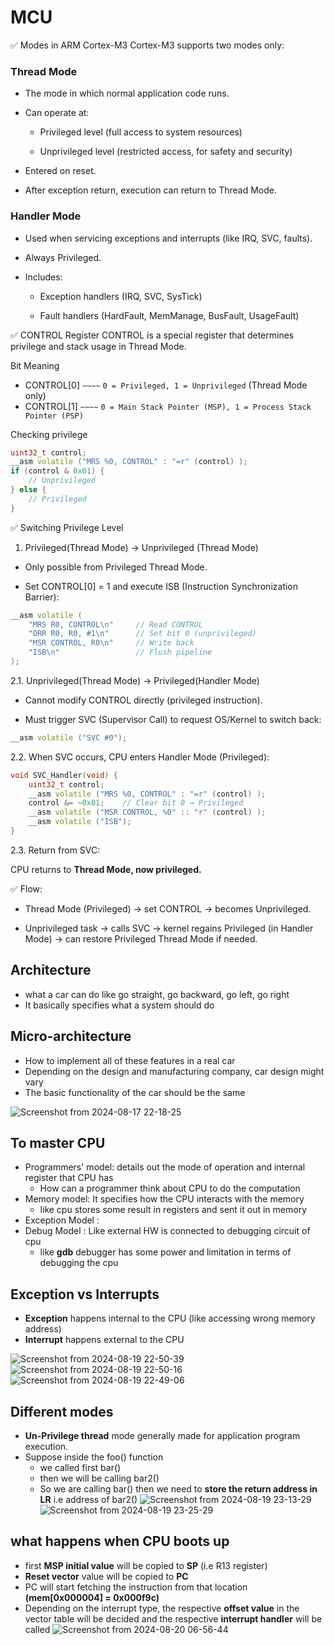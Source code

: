 # MCU
✅ Modes in ARM Cortex-M3
Cortex-M3 supports two modes only:

### Thread Mode

- The mode in which normal application code runs.

- Can operate at:

    - Privileged level (full access to system resources)

    - Unprivileged level (restricted access, for safety and security)

- Entered on reset.

- After exception return, execution can return to Thread Mode.

### Handler Mode
- Used when servicing exceptions and interrupts (like IRQ, SVC, faults).

- Always Privileged.

- Includes:

    - Exception handlers (IRQ, SVC, SysTick)

    - Fault handlers (HardFault, MemManage, BusFault, UsageFault)

✅ CONTROL Register
CONTROL is a special register that determines privilege and stack usage in Thread Mode.

Bit	Meaning
- CONTROL[0] `~~~~`	`0 = Privileged, 1 = Unprivileged` (Thread Mode only)
- CONTROL[1] `~~~~`	`0 = Main Stack Pointer (MSP), 1 = Process Stack Pointer (PSP)`

Checking privilege
```c++
uint32_t control;
__asm volatile ("MRS %0, CONTROL" : "=r" (control) );
if (control & 0x01) {
    // Unprivileged
} else {
    // Privileged
}
```

✅ Switching Privilege Level
1. Privileged(Thread Mode) → Unprivileged (Thread Mode)

- Only possible from Privileged Thread Mode.

- Set CONTROL[0] = 1 and execute ISB (Instruction Synchronization Barrier):

```c++
__asm volatile (
    "MRS R0, CONTROL\n"     // Read CONTROL
    "ORR R0, R0, #1\n"      // Set bit 0 (unprivileged)
    "MSR CONTROL, R0\n"     // Write back
    "ISB\n"                 // Flush pipeline
);
```
2.1. Unprivileged(Thread Mode) → Privileged(Handler Mode)

- Cannot modify CONTROL directly (privileged instruction).

- Must trigger SVC (Supervisor Call) to request OS/Kernel to switch back:
```c++
__asm volatile ("SVC #0");
```
2.2. When SVC occurs, CPU enters Handler Mode (Privileged):
```c++
void SVC_Handler(void) {
    uint32_t control;
    __asm volatile ("MRS %0, CONTROL" : "=r" (control) );
    control &= ~0x01;    // Clear bit 0 → Privileged
    __asm volatile ("MSR CONTROL, %0" :: "r" (control) );
    __asm volatile ("ISB");
}
```
2.3. Return from SVC:

CPU returns to **Thread Mode, now privileged.**


✅ Flow:
- Thread Mode (Privileged) → set CONTROL → becomes Unprivileged.

- Unprivileged task → calls SVC → kernel regains Privileged (in Handler Mode) → can restore Privileged Thread Mode if needed.






## Architecture
- what a car can do like go straight, go backward, go left, go right
- It basically specifies what a system should do 

## Micro-architecture
- How to implement all of these features in a real car
- Depending on the design and manufacturing company, car design might vary
- The basic functionality of the car should be the same 


![Screenshot from 2024-08-17 22-18-25](https://github.com/user-attachments/assets/9364f1a3-e0db-4d6a-800d-399c6450aa6a)

## To master CPU
- Programmers' model: details out the mode of operation and internal register that CPU has
  - How can a programmer think about CPU to do the computation
- Memory model: It specifies how the CPU interacts with the memory
  - like cpu stores some result in registers and sent it out in memory 
- Exception Model : 
- Debug Model : Like external HW is connected to debugging circuit of cpu
  - like **gdb** debugger has some power and limitation in terms of debugging the cpu

## Exception vs Interrupts
- **Exception** happens internal to the CPU (like accessing wrong memory address)
- **Interrupt** happens external to the CPU

![Screenshot from 2024-08-19 22-50-39](https://github.com/user-attachments/assets/832913e2-da6c-4a7a-a8b3-e654d25a13e6)
![Screenshot from 2024-08-19 22-50-16](https://github.com/user-attachments/assets/8bfb1bba-f751-4bb6-9344-3b84b9f93bc7)
![Screenshot from 2024-08-19 22-49-06](https://github.com/user-attachments/assets/e8c5d1bc-f404-4055-b4aa-ff70ce31f1ae)


## Different modes
- **Un-Privilege thread** mode generally made for application program execution.
- Suppose inside the foo() function
  - we called first bar()
  - then we will be calling bar2()
  - So we are calling bar() then we need to **store the return address in LR** i.e address of bar2()
![Screenshot from 2024-08-19 23-13-29](https://github.com/user-attachments/assets/7f209e28-7008-4abe-b29e-45325f401d81)
![Screenshot from 2024-08-19 23-25-29](https://github.com/user-attachments/assets/de869072-99af-47b8-8a4f-61c8114e5d47)

## what happens when CPU boots up
- first **MSP initial value** will be copied to **SP** (i.e R13 register)
- **Reset vector** value will be copied to **PC**
- PC will start fetching the instruction from that location **(mem[0x000004] = 0x000f9c)**
- Depending on the interrupt type, the respective **offset value** in the vector table will be decided and the respective **interrupt handler** will be called 
![Screenshot from 2024-08-20 06-56-44](https://github.com/user-attachments/assets/bee12b32-7b9e-42e0-81d8-6732873950c0)
